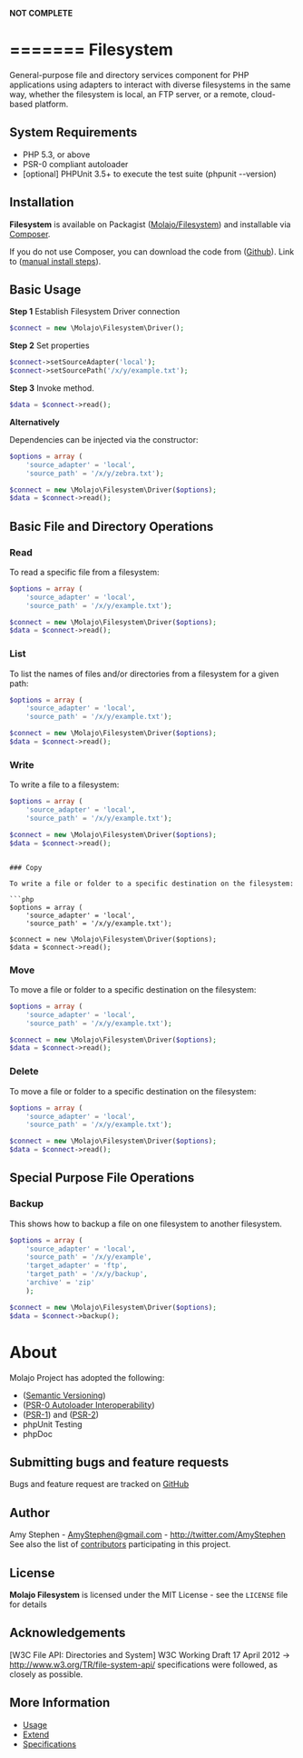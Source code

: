 **NOT COMPLETE**

=======
Filesystem
=======

General-purpose file and directory services component for PHP applications using adapters to interact with diverse
filesystems in the same way, whether the filesystem is local, an FTP server, or a remote, cloud-based platform.

## System Requirements

* PHP 5.3, or above
* PSR-0 compliant autoloader
* [optional] PHPUnit 3.5+ to execute the test suite (phpunit --version)

## Installation

**Filesystem** is available on Packagist ([Molajo/Filesystem](http://packagist.org/packages/molajo/filesystem)) and
installable via [Composer](http://getcomposer.org/).

If you do not use Composer, you can download the code from ([Github](https://github.com/Molajo/Filesystem)).
Link to ([manual install steps](https://github.com/Molajo/Filesystem)).

## Basic Usage

**Step 1** Establish Filesystem Driver connection

```php
$connect = new \Molajo\Filesystem\Driver();
```
**Step 2** Set properties

```php
$connect->setSourceAdapter('local');
$connect->setSourcePath('/x/y/example.txt');
```
**Step 3** Invoke method.

```php
$data = $connect->read();
```
**Alternatively**

Dependencies can be injected via the constructor:

```php
$options = array (
    'source_adapter' = 'local',
    'source_path' = '/x/y/zebra.txt');

$connect = new \Molajo\Filesystem\Driver($options);
$data = $connect->read();
```
## Basic File and Directory Operations

### Read

To read a specific file from a filesystem:

```php
$options = array (
    'source_adapter' = 'local',
    'source_path' = '/x/y/example.txt');

$connect = new \Molajo\Filesystem\Driver($options);
$data = $connect->read();
```

### List

To list the names of files and/or directories from a filesystem for a given path:

```php
$options = array (
    'source_adapter' = 'local',
    'source_path' = '/x/y/example.txt');

$connect = new \Molajo\Filesystem\Driver($options);
$data = $connect->read();
```

### Write

To write a file to a filesystem:

```php
$options = array (
    'source_adapter' = 'local',
    'source_path' = '/x/y/example.txt');

$connect = new \Molajo\Filesystem\Driver($options);
$data = $connect->read();
```
```

### Copy

To write a file or folder to a specific destination on the filesystem:

```php
$options = array (
    'source_adapter' = 'local',
    'source_path' = '/x/y/example.txt');

$connect = new \Molajo\Filesystem\Driver($options);
$data = $connect->read();
```

### Move

To move a file or folder to a specific destination on the filesystem:

```php
$options = array (
    'source_adapter' = 'local',
    'source_path' = '/x/y/example.txt');

$connect = new \Molajo\Filesystem\Driver($options);
$data = $connect->read();
```

### Delete

To move a file or folder to a specific destination on the filesystem:

```php
$options = array (
    'source_adapter' = 'local',
    'source_path' = '/x/y/example.txt');

$connect = new \Molajo\Filesystem\Driver($options);
$data = $connect->read();
```

## Special Purpose File Operations

### Backup

This shows how to backup a file on one filesystem to another filesystem.

```php
$options = array (
    'source_adapter' = 'local',
    'source_path' = '/x/y/example',
    'target_adapter' = 'ftp',
    'target_path' = '/x/y/backup',
    'archive' = 'zip'
    );

$connect = new \Molajo\Filesystem\Driver($options);
$data = $connect->backup();
```


About
=====

Molajo Project has adopted the following:

 * ([Semantic Versioning](http://semver.org/))
 * ([PSR-0 Autoloader Interoperability](https://github.com/php-fig/fig-standards/blob/master/accepted/PSR-0.md))
 * ([PSR-1](https://github.com/php-fig/fig-standards/blob/master/accepted/PSR-1-basic-coding-standard.md))
 and ([PSR-2](https://github.com/php-fig/fig-standards/blob/master/accepted/PSR-2-coding-style-guide.md))
 * phpUnit Testing
 * phpDoc


Submitting bugs and feature requests
------------------------------------

Bugs and feature request are tracked on [GitHub](https://github.com/Molajo/Fileservices/issues)

Author
------

Amy Stephen - <AmyStephen@gmail.com> - <http://twitter.com/AmyStephen><br />
See also the list of [contributors](https://github.com/Molajo/Fileservices/contributors) participating in this project.

License
-------

**Molajo Filesystem** is licensed under the MIT License - see the `LICENSE` file for details

Acknowledgements
----------------

[W3C File API: Directories and System] W3C Working Draft 17 April 2012 → http://www.w3.org/TR/file-system-api/
specifications were followed, as closely as possible.

More Information
----------------
- [Usage](doc/usage.md)
- [Extend](doc/extend.md)
- [Specifications](doc/specifications.md)
